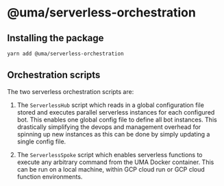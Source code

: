 # @uma/serverless-orchestration

## Installing the package

```bash
yarn add @uma/serverless-orchestration
```

## Orchestration scripts

The two serverless orchestration scripts are:

1. The `ServerlessHub` script which reads in a global configuration file stored and executes parallel serverless instances for each configured bot. This enables one global config file to define all bot instances. This drastically simplifying the devops and management overhead for spinning up new instances as this can be done by simply updating a single config file.

1. The `ServerlessSpoke` script which enables serverless functions to execute any arbitrary command from the UMA Docker container. This can be run on a local machine, within GCP cloud run or GCP cloud function environments.
